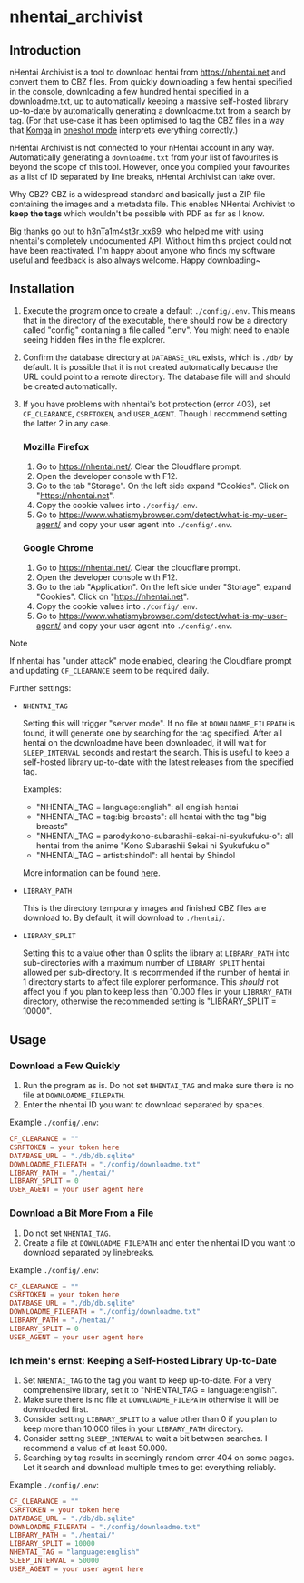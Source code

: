 # nhentai_archivist
## Introduction

nHentai Archivist is a tool to download hentai from https://nhentai.net and convert them to CBZ files. From quickly downloading a few hentai specified in the console, downloading a few hundred hentai specified in a downloadme.txt, up to automatically keeping a massive self-hosted library up-to-date by automatically generating a downloadme.txt from a search by tag. (For that use-case it has been optimised to tag the CBZ files in a way that [Komga](https://komga.org/) in [oneshot mode](https://komga.org/docs/guides/oneshots) interprets everything correctly.)

nHentai Archivist is not connected to your nHentai account in any way. Automatically generating a `downloadme.txt` from your list of favourites is beyond the scope of this tool. However, once you compiled your favourites as a list of ID separated by line breaks, nHentai Archivist can take over.

Why CBZ? CBZ is a widespread standard and basically just a ZIP file containing the images and a metadata file. This enables NHentai Archivist to **keep the tags** which wouldn't be possible with PDF as far as I know.

Big thanks go out to [h3nTa1m4st3r_xx69](https://github.com/sam-k0), who helped me with using nhentai's completely undocumented API. Without him this project could not have been reactivated.
I'm happy about anyone who finds my software useful and feedback is also always welcome. Happy downloading~

## Installation

1. Execute the program once to create a default `./config/.env`. This means that in the directory of the executable, there should now be a directory called "config" containing a file called ".env". You might need to enable seeing hidden files in the file explorer.
1. Confirm the database directory at `DATABASE_URL` exists, which is `./db/` by default. It is possible that it is not created automatically because the URL could point to a remote directory. The database file will and should be created automatically.
1. If you have problems with nhentai's bot protection (error 403), set `CF_CLEARANCE`, `CSRFTOKEN`, and `USER_AGENT`. Though I recommend setting the latter 2 in any case.

    ### Mozilla Firefox

    1. Go to https://nhentai.net/. Clear the Cloudflare prompt.
    1. Open the developer console with F12.
    1. Go to the tab "Storage". On the left side expand "Cookies". Click on "https://nhentai.net".
    1. Copy the cookie values into `./config/.env`.
    1. Go to https://www.whatismybrowser.com/detect/what-is-my-user-agent/ and copy your user agent into `./config/.env`.

    ### Google Chrome

    1. Go to https://nhentai.net/. Clear the cloudflare prompt.
    1. Open the developer console with F12.
    1. Go to the tab "Application". On the left side under "Storage", expand "Cookies". Click on "https://nhentai.net".
    1. Copy the cookie values into `./config/.env`.
    1. Go to https://www.whatismybrowser.com/detect/what-is-my-user-agent/ and copy your user agent into `./config/.env`.

> [!NOTE]
> If nhentai has "under attack" mode enabled, clearing the Cloudflare prompt and updating `CF_CLEARANCE` seem to be required daily.

Further settings:

- `NHENTAI_TAG`

    Setting this will trigger "server mode". If no file at `DOWNLOADME_FILEPATH` is found, it will generate one by searching for the tag specified. After all hentai on the downloadme have been downloaded, it will wait for `SLEEP_INTERVAL` seconds and restart the search. This is useful to keep a self-hosted library up-to-date with the latest releases from the specified tag.

    Examples:

    - "NHENTAI_TAG = language:english": all english hentai
    - "NHENTAI_TAG = tag:big-breasts": all hentai with the tag "big breasts"
    - "NHENTAI_TAG = parody:kono-subarashii-sekai-ni-syukufuku-o": all hentai from the anime "Kono Subarashii Sekai ni Syukufuku o"
    - "NHENTAI_TAG = artist:shindol": all hentai by Shindol

    More information can be found [here](https://nhentai.net/info/).

- `LIBRARY_PATH`

    This is the directory temporary images and finished CBZ files are download to. By default, it will download to `./hentai/`.

- `LIBRARY_SPLIT`

    Setting this to a value other than 0 splits the library at `LIBRARY_PATH` into sub-directories with a maximum number of `LIBRARY_SPLIT` hentai allowed per sub-directory. It is recommended if the number of hentai in 1 directory starts to affect file explorer performance. This _should_ not affect you if you plan to keep less than 10.000 files in your `LIBRARY_PATH` directory, otherwise the recommended setting is "LIBRARY_SPLIT = 10000".

## Usage
### Download a Few Quickly

1. Run the program as is. Do not set `NHENTAI_TAG` and make sure there is no file at `DOWNLOADME_FILEPATH`.
1. Enter the nhentai ID you want to download separated by spaces.

Example `./config/.env`:

```TOML
CF_CLEARANCE = ""
CSRFTOKEN = your token here
DATABASE_URL = "./db/db.sqlite"
DOWNLOADME_FILEPATH = "./config/downloadme.txt"
LIBRARY_PATH = "./hentai/"
LIBRARY_SPLIT = 0
USER_AGENT = your user agent here
```

### Download a Bit More From a File

1. Do not set `NHENTAI_TAG`.
1. Create a file at `DOWNLOADME_FILEPATH` and enter the nhentai ID you want to download separated by linebreaks.

Example `./config/.env`:

```TOML
CF_CLEARANCE = ""
CSRFTOKEN = your token here
DATABASE_URL = "./db/db.sqlite"
DOWNLOADME_FILEPATH = "./config/downloadme.txt"
LIBRARY_PATH = "./hentai/"
LIBRARY_SPLIT = 0
USER_AGENT = your user agent here
```

### Ich mein's ernst: Keeping a Self-Hosted Library Up-to-Date

1. Set `NHENTAI_TAG` to the tag you want to keep up-to-date. For a very comprehensive library, set it to "NHENTAI_TAG = language:english".
1. Make sure there is no file at `DOWNLOADME_FILEPATH` otherwise it will be downloaded first.
1. Consider setting `LIBRARY_SPLIT` to a value other than 0 if you plan to keep more than 10.000 files in your `LIBRARY_PATH` directory.
1. Consider setting `SLEEP_INTERVAL` to wait a bit between searches. I recommend a value of at least 50.000.
1. Searching by tag results in seemingly random error 404 on some pages. Let it search and download multiple times to get everything reliably.

Example `./config/.env`:

```TOML
CF_CLEARANCE = ""
CSRFTOKEN = your token here
DATABASE_URL = "./db/db.sqlite"
DOWNLOADME_FILEPATH = "./config/downloadme.txt"
LIBRARY_PATH = "./hentai/"
LIBRARY_SPLIT = 10000
NHENTAI_TAG = "language:english"
SLEEP_INTERVAL = 50000
USER_AGENT = your user agent here
```